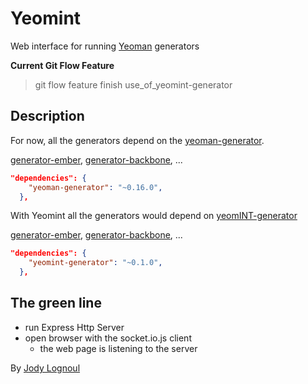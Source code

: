 Yeomint
=======

Web interface for running [Yeoman](http://yeoman.io) generators

**Current Git Flow Feature**
> git flow feature finish use_of_yeomint-generator


          
## Description 

For now, all the generators depend on the [yeoman-generator](). 

[generator-ember](https://github.com/yeoman/generator-ember), [generator-backbone](https://github.com/yeoman/generator-backbone), ...

```json
"dependencies": {
    "yeoman-generator": "~0.16.0",
  },
```


With Yeomint all the generators would depend on [yeomINT-generator]()

[generator-ember](https://github.com/yeoman/generator-ember), [generator-backbone](https://github.com/yeoman/generator-backbone), ...

```json
"dependencies": {
    "yeomint-generator": "~0.1.0",
  },
```
## The green line

+ run Express Http Server
+ open browser with the socket.io.js client
	+ the web page is listening to the server


By [Jody Lognoul](http://me.egam.io)

